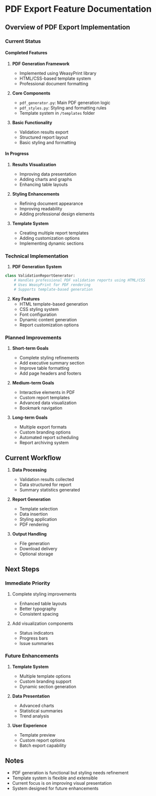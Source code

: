 # PDF Export Feature Documentation

## Overview of PDF Export Implementation

### Current Status

#### Completed Features
1. **PDF Generation Framework**
   - Implemented using WeasyPrint library
   - HTML/CSS-based template system
   - Professional document formatting

2. **Core Components**
   - `pdf_generator.py`: Main PDF generation logic
   - `pdf_styles.py`: Styling and formatting rules
   - Template system in `/templates` folder

3. **Basic Functionality**
   - Validation results export
   - Structured report layout
   - Basic styling and formatting

#### In Progress

1. **Results Visualization**
   - Improving data presentation
   - Adding charts and graphs
   - Enhancing table layouts

2. **Styling Enhancements**
   - Refining document appearance
   - Improving readability
   - Adding professional design elements

3. **Template System**
   - Creating multiple report templates
   - Adding customization options
   - Implementing dynamic sections

### Technical Implementation

1. **PDF Generation System**
```python
class ValidationReportGenerator:
    # Handles professional PDF validation reports using HTML/CSS
    # Uses WeasyPrint for PDF rendering
    # Supports template-based generation
```

2. **Key Features**
   - HTML template-based generation
   - CSS styling system
   - Font configuration
   - Dynamic content generation
   - Report customization options

### Planned Improvements

1. **Short-term Goals**
   - Complete styling refinements
   - Add executive summary section
   - Improve table formatting
   - Add page headers and footers

2. **Medium-term Goals**
   - Interactive elements in PDF
   - Custom report templates
   - Advanced data visualization
   - Bookmark navigation

3. **Long-term Goals**
   - Multiple export formats
   - Custom branding options
   - Automated report scheduling
   - Report archiving system

## Current Workflow

1. **Data Processing**
   - Validation results collected
   - Data structured for report
   - Summary statistics generated

2. **Report Generation**
   - Template selection
   - Data insertion
   - Styling application
   - PDF rendering

3. **Output Handling**
   - File generation
   - Download delivery
   - Optional storage

## Next Steps

### Immediate Priority
1. Complete styling improvements
   - Enhanced table layouts
   - Better typography
   - Consistent spacing

2. Add visualization components
   - Status indicators
   - Progress bars
   - Issue summaries

### Future Enhancements
1. **Template System**
   - Multiple template options
   - Custom branding support
   - Dynamic section generation

2. **Data Presentation**
   - Advanced charts
   - Statistical summaries
   - Trend analysis

3. **User Experience**
   - Template preview
   - Custom report options
   - Batch export capability

## Notes
- PDF generation is functional but styling needs refinement
- Template system is flexible and extensible
- Current focus is on improving visual presentation
- System designed for future enhancements
